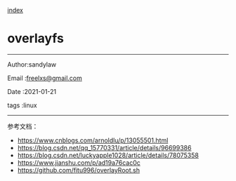 
[index](./index.md)

# overlayfs

---

Author:sandylaw

Email :freelxs@gmail.com

Date  :2021-01-21

tags  :linux

---

参考文档：
- https://www.cnblogs.com/arnoldlu/p/13055501.html
- https://blog.csdn.net/qq_15770331/article/details/96699386
- https://blog.csdn.net/luckyapple1028/article/details/78075358
- https://www.jianshu.com/p/ad19a76cac0c
- https://github.com/fitu996/overlayRoot.sh

